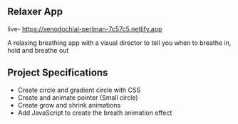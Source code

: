 ## Relaxer App
live- https://xenodochial-perlman-7c57c5.netlify.app

A relaxing breathing app with a visual director to tell you when to breathe in, hold and breathe out

## Project Specifications

- Create circle and gradient circle with CSS
- Create and animate pointer (Small circle)
- Create grow and shrink animations
- Add JavaScript to create the breath animation effect
